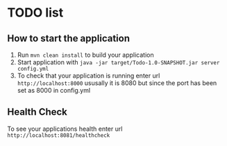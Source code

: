 # TODO list

How to start the application
---

1. Run `mvn clean install` to build your application
1. Start application with `java -jar target/Todo-1.0-SNAPSHOT.jar server config.yml`
1. To check that your application is running enter url `http://localhost:8000`
ususally it is 8080 but since the port has been set as 8000 in config.yml  
   

Health Check
---

To see your applications health enter url `http://localhost:8081/healthcheck`
